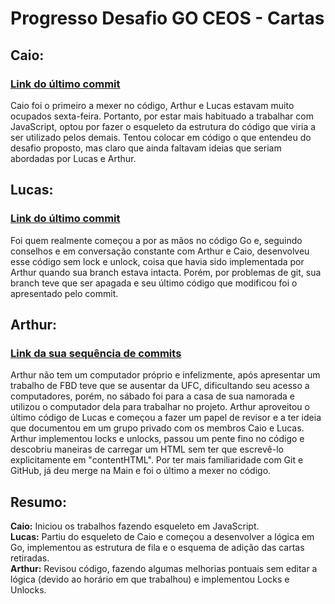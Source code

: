 # Progresso Desafio GO CEOS - Cartas
## Caio:
### [Link do último commit](https://github.com/ApenasUmSonhador/aprendizado-GO/commit/efa1c8f2d887edc29621cb1c4db4a12e04d4fe1d)
Caio foi o primeiro a mexer no código, Arthur e Lucas estavam muito ocupados sexta-feira. 
Portanto, por estar mais habituado a trabalhar com JavaScript, optou por fazer o esqueleto da estrutura do código que viria a ser utilizado pelos demais.
Tentou colocar em código o que entendeu do desafio proposto, mas claro que ainda faltavam ideias que seriam abordadas por Lucas e Arthur.
## Lucas:
### [Link do último commit](https://github.com/ApenasUmSonhador/aprendizado-GO/commit/8e6ddb9c1e50d74fed038cf028b495ce97809073)
Foi quem realmente começou a por as mãos no código Go e, seguindo conselhos e em conversação constante com Arthur e Caio, desenvolveu esse código sem lock e unlock, coisa que havia sido implementada por Arthur quando sua branch estava intacta.
Porém, por problemas de git, sua branch teve que ser apagada e seu último código que modificou foi o apresentado pelo commit.
## Arthur:
### [Link da sua sequência de commits](https://github.com/ApenasUmSonhador/aprendizado-GO/commits/main)
Arthur não tem um computador próprio e infelizmente, após apresentar um trabalho de FBD teve que se ausentar da UFC, dificultando seu acesso a computadores, porém, no sábado foi para a casa de sua namorada e utilizou o computador dela para trabalhar no projeto.
Arthur aproveitou o último código de Lucas e começou a fazer um papel de revisor e a ter ideia que documentou em um grupo privado com os membros Caio e Lucas.
Arthur implementou locks e unlocks, passou um pente fino no código e descobriu maneiras de carregar um HTML sem ter que escrevê-lo explicitamente em "contentHTML".
Por ter mais familiaridade com Git e GitHub, já deu merge na Main e foi o último a mexer no código.
## Resumo:
**Caio:** Iniciou os trabalhos fazendo esqueleto em JavaScript. <br>
**Lucas:** Partiu do esqueleto de Caio e começou a desenvolver a lógica em Go, implementou as estrutura de fila e o esquema de adição das cartas retiradas. <br>
**Arthur:** Revisou código, fazendo algumas melhorias pontuais sem editar a lógica (devido ao horário em que trabalhou) e implementou Locks e Unlocks.
